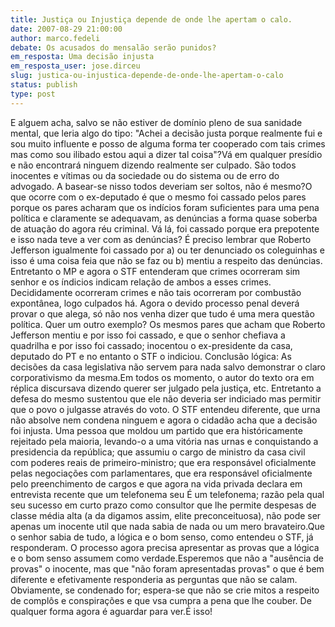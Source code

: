 ```yaml
---
title: Justiça ou Injustiça depende de onde lhe apertam o calo.
date: 2007-08-29 21:00:00
author: marco.fedeli
debate: Os acusados do mensalão serão punidos?
em_resposta: Uma decisão injusta
em_resposta_user: jose.dirceu
slug: justica-ou-injustica-depende-de-onde-lhe-apertam-o-calo
status: publish 
type: post
---
```


E alguem acha, salvo se não estiver de domínio pleno de sua sanidade mental, que leria algo do tipo: "Achei a decisão justa porque realmente fui e sou muito influente e posso de alguma forma ter cooperado com tais crimes mas como sou ilibado estou aqui a dizer tal coisa"?Vá em qualquer presídio e não encontrará ninguem dizendo realmente ser culpado. São todos inocentes e vítimas ou da sociedade ou do sistema ou de erro do advogado. A basear-se nisso todos deveriam ser soltos, não é mesmo?O que ocorre com o ex-deputado é que o mesmo foi cassado pelos pares porque os pares acharam que os indícios foram suficientes para uma pena política e claramente se adequavam, as denúncias a forma quase soberba de atuação do agora réu criminal. Vá lá, foi cassado porque era prepotente e isso nada teve a ver com as denúncias? É preciso lembrar que Roberto Jefferson igualmente foi cassado por a) ou ter denunciado os coleguinhas e isso é uma coisa feia que não se faz ou b) mentiu a respeito das denúncias. Entretanto o MP e agora o STF entenderam que crimes ocorreram sim senhor e os índicios indicam relação de ambos a esses crimes. Decididamente ocorreram crimes e não tais ocorreram por combustão expontânea, logo culpados há. Agora o devido processo penal deverá provar o que alega, só não nos venha dizer que tudo é uma mera questão política. Quer um outro exemplo? Os mesmos pares que acham que Roberto Jefferson mentiu e por isso foi cassado, e que o senhor chefiava a quadrilha e por isso foi cassado; inocentou o ex-presidente da casa, deputado do PT e no entanto o STF o indiciou. Conclusão lógica: As decisões da casa legislativa não servem para nada salvo demonstrar o claro corporativismo da mesma.Em todos os momento, o autor do texto ora em réplica discursava dizendo querer ser julgado pela justiça, etc. Entretanto a defesa do mesmo sustentou que ele não deveria ser indiciado mas permitir que o povo o julgasse através do voto. O STF entendeu diferente, que urna não absolve nem condena ninguem e agora o cidadão acha que a decisão foi injusta. Uma pessoa que moldou um partido que era históricamente rejeitado pela maioria, levando-o a uma vitória nas urnas e conquistando a presidencia da república; que assumiu o cargo de ministro da casa civil com poderes reais de primeiro-ministro; que era responsável oficialmente pelas negociações com parlamentares, que era responsável oficialmente pelo preenchimento de cargos e que agora na vida privada declara em entrevista recente que um telefonema seu É um telefonema; razão pela qual seu sucesso em curto prazo como consultor que lhe permite despesas de classe média alta (a da digamos assim, elite preconceituosa), não pode ser apenas um inocente util que nada sabia de nada ou um mero bravateiro.Que o senhor sabia de tudo, a lógica e o bom senso, como entendeu o STF, já responderam. O processo agora precisa apresentar as provas que a lógica e o bom senso assumem como verdade.Esperemos que não a "ausência de provas" o inocente, mas que "não foram apresentadas provas" o que é bem diferente e efetivamente responderia as perguntas que não se calam. Obviamente, se condenado for; espera-se que não se crie mitos a respeito de complôs e conspirações e que vsa cumpra a pena que lhe couber. De qualquer forma agora é aguardar para ver.É isso!
